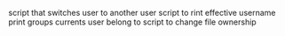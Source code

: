 script that switches user to another user
script to rint effective username
print groups currents user belong to
script to change file ownership

